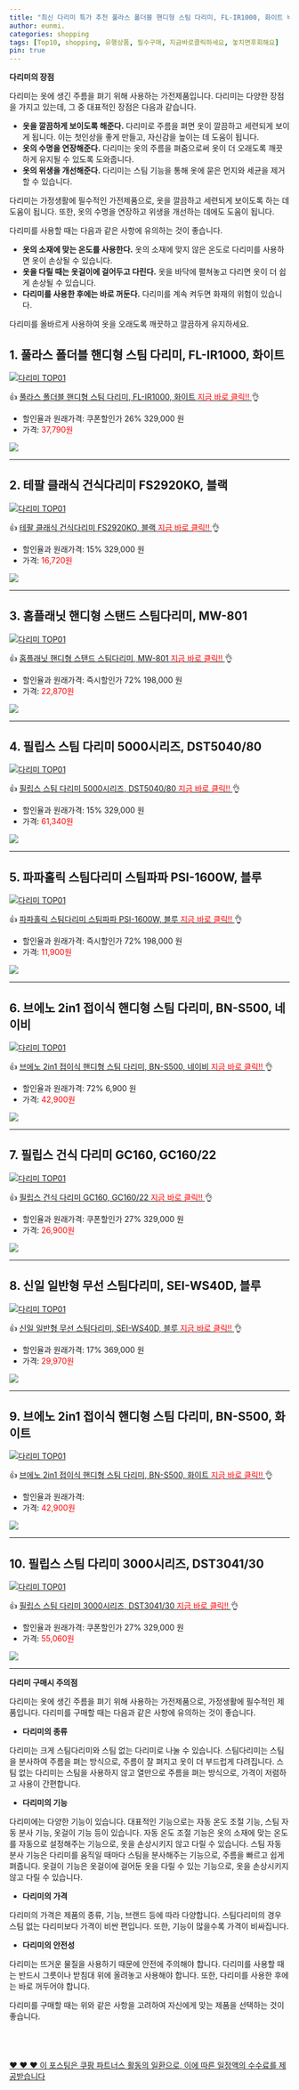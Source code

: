 ```yaml
---
title: "최신 다리미 특가 추천 풀라스 폴더블 핸디형 스팀 다리미, FL-IR1000, 화이트 비교 장점"
author: eunmi.
categories: shopping
tags: [Top10, shopping, 유행상품, 필수구매, 지금바로클릭하세요, 놓치면후회해요]
pin: true
---
```

**다리미의 장점**

다리미는 옷에 생긴 주름을 펴기 위해 사용하는 가전제품입니다. 다리미는 다양한 장점을 가지고 있는데, 그 중 대표적인 장점은 다음과 같습니다.

* **옷을 깔끔하게 보이도록 해준다.** 다리미로 주름을 펴면 옷이 깔끔하고 세련되게 보이게 됩니다. 이는 첫인상을 좋게 만들고, 자신감을 높이는 데 도움이 됩니다.
* **옷의 수명을 연장해준다.** 다리미는 옷의 주름을 펴줌으로써 옷이 더 오래도록 깨끗하게 유지될 수 있도록 도와줍니다.
* **옷의 위생을 개선해준다.** 다리미는 스팀 기능을 통해 옷에 묻은 먼지와 세균을 제거할 수 있습니다.

다리미는 가정생활에 필수적인 가전제품으로, 옷을 깔끔하고 세련되게 보이도록 하는 데 도움이 됩니다. 또한, 옷의 수명을 연장하고 위생을 개선하는 데에도 도움이 됩니다.

다리미를 사용할 때는 다음과 같은 사항에 유의하는 것이 좋습니다.

* **옷의 소재에 맞는 온도를 사용한다.** 옷의 소재에 맞지 않은 온도로 다리미를 사용하면 옷이 손상될 수 있습니다.
* **옷을 다릴 때는 옷걸이에 걸어두고 다린다.** 옷을 바닥에 펼쳐놓고 다리면 옷이 더 쉽게 손상될 수 있습니다.
* **다리미를 사용한 후에는 바로 꺼둔다.** 다리미를 계속 켜두면 화재의 위험이 있습니다.

다리미를 올바르게 사용하여 옷을 오래도록 깨끗하고 깔끔하게 유지하세요.

   

## 1. 풀라스 폴더블 핸디형 스팀 다리미, FL-IR1000, 화이트

[![다리미 TOP01](https://thumbnail6.coupangcdn.com/thumbnails/remote/230x230ex/image/vendor_inventory/e771/5b72c882e58d91f4e59ba44159cd761064dee1cc63f09d8a023fa856fbca.jpg)](https://link.coupang.com/re/AFFSDP?lptag=AF3617701&subid=GithubCoopas&pageKey=6723836766&traceid=V0-153&itemId=15644742648&vendorItemId=83139982036)


👍 [풀라스 폴더블 핸디형 스팀 다리미, FL-IR1000, 화이트 <font color=red> 지금 바로 클릭!! </font> ](https://link.coupang.com/re/AFFSDP?lptag=AF3617701&subid=GithubCoopas&pageKey=6723836766&traceid=V0-153&itemId=15644742648&vendorItemId=83139982036) 👌 


- 할인율과 원래가격: 쿠폰할인가 26%  329,000   원
- 가격: <span style='color:red'>37,790원</span>

[![](/discount_price.png)](https://link.coupang.com/re/AFFSDP?lptag=AF3617701&subid=GithubCoopas&pageKey=6723836766&traceid=V0-153&itemId=15644742648&vendorItemId=83139982036)

---


   

## 2. 테팔 클래식 건식다리미 FS2920KO, 블랙

[![다리미 TOP01](https://thumbnail6.coupangcdn.com/thumbnails/remote/230x230ex/image/retail/images/2017/04/11/12/5/e1ce432c-774a-4203-ac03-fc3d43165854.jpg)](https://link.coupang.com/re/AFFSDP?lptag=AF3617701&subid=GithubCoopas&pageKey=6843605289&traceid=V0-153&itemId=16280454249&vendorItemId=3124938690)


👍 [테팔 클래식 건식다리미 FS2920KO, 블랙 <font color=red> 지금 바로 클릭!! </font> ](https://link.coupang.com/re/AFFSDP?lptag=AF3617701&subid=GithubCoopas&pageKey=6843605289&traceid=V0-153&itemId=16280454249&vendorItemId=3124938690) 👌 


- 할인율과 원래가격: 15%  329,000   원
- 가격: <span style='color:red'>16,720원</span>

[![](/discount_price.png)](https://link.coupang.com/re/AFFSDP?lptag=AF3617701&subid=GithubCoopas&pageKey=6843605289&traceid=V0-153&itemId=16280454249&vendorItemId=3124938690)

---


   

## 3. 홈플래닛 핸디형 스탠드 스팀다리미, MW-801

[![다리미 TOP01](https://thumbnail6.coupangcdn.com/thumbnails/remote/230x230ex/image/retail/images/1055979437804-e0f401c0-510a-4275-bcc1-50b41e7c039c.jpg)](https://link.coupang.com/re/AFFSDP?lptag=AF3617701&subid=GithubCoopas&pageKey=310080038&traceid=V0-153&itemId=977484067&vendorItemId=5392665218)


👍 [홈플래닛 핸디형 스탠드 스팀다리미, MW-801 <font color=red> 지금 바로 클릭!! </font> ](https://link.coupang.com/re/AFFSDP?lptag=AF3617701&subid=GithubCoopas&pageKey=310080038&traceid=V0-153&itemId=977484067&vendorItemId=5392665218) 👌 


- 할인율과 원래가격: 즉시할인가 72%  198,000   원
- 가격: <span style='color:red'>22,870원</span>

[![](/discount_price.png)](https://link.coupang.com/re/AFFSDP?lptag=AF3617701&subid=GithubCoopas&pageKey=310080038&traceid=V0-153&itemId=977484067&vendorItemId=5392665218)

---


   

## 4. 필립스 스팀 다리미 5000시리즈, DST5040/80

[![다리미 TOP01](https://thumbnail7.coupangcdn.com/thumbnails/remote/230x230ex/image/retail/images/1237187685480880-b707c146-2530-4ebb-a606-652e7bd446d6.jpg)](https://link.coupang.com/re/AFFSDP?lptag=AF3617701&subid=GithubCoopas&pageKey=6147250608&traceid=V0-153&itemId=11838814845&vendorItemId=79112171020)


👍 [필립스 스팀 다리미 5000시리즈, DST5040/80 <font color=red> 지금 바로 클릭!! </font> ](https://link.coupang.com/re/AFFSDP?lptag=AF3617701&subid=GithubCoopas&pageKey=6147250608&traceid=V0-153&itemId=11838814845&vendorItemId=79112171020) 👌 


- 할인율과 원래가격: 15%  329,000   원
- 가격: <span style='color:red'>61,340원</span>

[![](/discount_price.png)](https://link.coupang.com/re/AFFSDP?lptag=AF3617701&subid=GithubCoopas&pageKey=6147250608&traceid=V0-153&itemId=11838814845&vendorItemId=79112171020)

---


   

## 5. 파파홀릭 스팀다리미 스팀파파 PSI-1600W, 블루

[![다리미 TOP01](https://thumbnail6.coupangcdn.com/thumbnails/remote/230x230ex/image/retail/images/1926809452898062-7d230026-a4db-46d1-945f-fe2b24c4bc52.jpg)](https://link.coupang.com/re/AFFSDP?lptag=AF3617701&subid=GithubCoopas&pageKey=38195800&traceid=V0-153&itemId=140804017&vendorItemId=3303950889)


👍 [파파홀릭 스팀다리미 스팀파파 PSI-1600W, 블루 <font color=red> 지금 바로 클릭!! </font> ](https://link.coupang.com/re/AFFSDP?lptag=AF3617701&subid=GithubCoopas&pageKey=38195800&traceid=V0-153&itemId=140804017&vendorItemId=3303950889) 👌 


- 할인율과 원래가격: 즉시할인가 72%  198,000   원
- 가격: <span style='color:red'>11,900원</span>

[![](/discount_price.png)](https://link.coupang.com/re/AFFSDP?lptag=AF3617701&subid=GithubCoopas&pageKey=38195800&traceid=V0-153&itemId=140804017&vendorItemId=3303950889)

---


   

## 6. 브에노 2in1 접이식 핸디형 스팀 다리미, BN-S500, 네이비

[![다리미 TOP01](https://thumbnail8.coupangcdn.com/thumbnails/remote/230x230ex/image/retail/images/662997754648000-03381df7-f27d-4806-bf80-b3a497dfd928.jpg)](https://link.coupang.com/re/AFFSDP?lptag=AF3617701&subid=GithubCoopas&pageKey=6997739459&traceid=V0-153&itemId=18739923124&vendorItemId=85351159378)


👍 [브에노 2in1 접이식 핸디형 스팀 다리미, BN-S500, 네이비 <font color=red> 지금 바로 클릭!! </font> ](https://link.coupang.com/re/AFFSDP?lptag=AF3617701&subid=GithubCoopas&pageKey=6997739459&traceid=V0-153&itemId=18739923124&vendorItemId=85351159378) 👌 


- 할인율과 원래가격: 72%  6,900   원
- 가격: <span style='color:red'>42,900원</span>

[![](/discount_price.png)](https://link.coupang.com/re/AFFSDP?lptag=AF3617701&subid=GithubCoopas&pageKey=6997739459&traceid=V0-153&itemId=18739923124&vendorItemId=85351159378)

---


   

## 7. 필립스 건식 다리미 GC160, GC160/22

[![다리미 TOP01](https://thumbnail6.coupangcdn.com/thumbnails/remote/230x230ex/image/retail/images/1050298822603483-41bc4417-ff14-4327-9c30-e0988f8c1839.jpg)](https://link.coupang.com/re/AFFSDP?lptag=AF3617701&subid=GithubCoopas&pageKey=6487210688&traceid=V0-153&itemId=14226042413&vendorItemId=3006124168)


👍 [필립스 건식 다리미 GC160, GC160/22 <font color=red> 지금 바로 클릭!! </font> ](https://link.coupang.com/re/AFFSDP?lptag=AF3617701&subid=GithubCoopas&pageKey=6487210688&traceid=V0-153&itemId=14226042413&vendorItemId=3006124168) 👌 


- 할인율과 원래가격: 쿠폰할인가 27%  329,000   원
- 가격: <span style='color:red'>26,900원</span>

[![](/discount_price.png)](https://link.coupang.com/re/AFFSDP?lptag=AF3617701&subid=GithubCoopas&pageKey=6487210688&traceid=V0-153&itemId=14226042413&vendorItemId=3006124168)

---


   

## 8. 신일 일반형 무선 스팀다리미, SEI-WS40D, 블루

[![다리미 TOP01](https://thumbnail10.coupangcdn.com/thumbnails/remote/230x230ex/image/retail/images/3821325574985729-4bd0bf92-b594-4527-8138-4660f89686a5.jpg)](https://link.coupang.com/re/AFFSDP?lptag=AF3617701&subid=GithubCoopas&pageKey=6776448999&traceid=V0-153&itemId=15923973610&vendorItemId=83131218479)


👍 [신일 일반형 무선 스팀다리미, SEI-WS40D, 블루 <font color=red> 지금 바로 클릭!! </font> ](https://link.coupang.com/re/AFFSDP?lptag=AF3617701&subid=GithubCoopas&pageKey=6776448999&traceid=V0-153&itemId=15923973610&vendorItemId=83131218479) 👌 


- 할인율과 원래가격: 17%  369,000   원
- 가격: <span style='color:red'>29,970원</span>

[![](/discount_price.png)](https://link.coupang.com/re/AFFSDP?lptag=AF3617701&subid=GithubCoopas&pageKey=6776448999&traceid=V0-153&itemId=15923973610&vendorItemId=83131218479)

---


   

## 9. 브에노 2in1 접이식 핸디형 스팀 다리미, BN-S500, 화이트

[![다리미 TOP01](https://thumbnail10.coupangcdn.com/thumbnails/remote/230x230ex/image/retail/images/662986308496021-daca4591-8bb0-464f-a6c5-70e851837583.jpg)](https://link.coupang.com/re/AFFSDP?lptag=AF3617701&subid=GithubCoopas&pageKey=6997739459&traceid=V0-153&itemId=17149449755&vendorItemId=85351159364)


👍 [브에노 2in1 접이식 핸디형 스팀 다리미, BN-S500, 화이트 <font color=red> 지금 바로 클릭!! </font> ](https://link.coupang.com/re/AFFSDP?lptag=AF3617701&subid=GithubCoopas&pageKey=6997739459&traceid=V0-153&itemId=17149449755&vendorItemId=85351159364) 👌 


- 할인율과 원래가격: 
- 가격: <span style='color:red'>42,900원</span>

[![](/discount_price.png)](https://link.coupang.com/re/AFFSDP?lptag=AF3617701&subid=GithubCoopas&pageKey=6997739459&traceid=V0-153&itemId=17149449755&vendorItemId=85351159364)

---


   

## 10. 필립스 스팀 다리미 3000시리즈, DST3041/30

[![다리미 TOP01](https://thumbnail8.coupangcdn.com/thumbnails/remote/230x230ex/image/retail/images/2366221397082357-d192f834-d6ec-4750-931f-b5af848b8b1d.jpg)](https://link.coupang.com/re/AFFSDP?lptag=AF3617701&subid=GithubCoopas&pageKey=6148395359&traceid=V0-153&itemId=11849995749&vendorItemId=79123293685)


👍 [필립스 스팀 다리미 3000시리즈, DST3041/30 <font color=red> 지금 바로 클릭!! </font> ](https://link.coupang.com/re/AFFSDP?lptag=AF3617701&subid=GithubCoopas&pageKey=6148395359&traceid=V0-153&itemId=11849995749&vendorItemId=79123293685) 👌 


- 할인율과 원래가격: 쿠폰할인가 27%  329,000   원
- 가격: <span style='color:red'>55,060원</span>

[![](/discount_price.png)](https://link.coupang.com/re/AFFSDP?lptag=AF3617701&subid=GithubCoopas&pageKey=6148395359&traceid=V0-153&itemId=11849995749&vendorItemId=79123293685)

---
**다리미 구매시 주의점**

다리미는 옷에 생긴 주름을 펴기 위해 사용하는 가전제품으로, 가정생활에 필수적인 제품입니다. 다리미를 구매할 때는 다음과 같은 사항에 유의하는 것이 좋습니다.

* **다리미의 종류**

다리미는 크게 스팀다리미와 스팀 없는 다리미로 나눌 수 있습니다. 스팀다리미는 스팀을 분사하여 주름을 펴는 방식으로, 주름이 잘 펴지고 옷이 더 부드럽게 다려집니다. 스팀 없는 다리미는 스팀을 사용하지 않고 열만으로 주름을 펴는 방식으로, 가격이 저렴하고 사용이 간편합니다.

* **다리미의 기능**

다리미에는 다양한 기능이 있습니다. 대표적인 기능으로는 자동 온도 조절 기능, 스팀 자동 분사 기능, 옷걸이 기능 등이 있습니다. 자동 온도 조절 기능은 옷의 소재에 맞는 온도를 자동으로 설정해주는 기능으로, 옷을 손상시키지 않고 다릴 수 있습니다. 스팀 자동 분사 기능은 다리미를 움직일 때마다 스팀을 분사해주는 기능으로, 주름을 빠르고 쉽게 펴줍니다. 옷걸이 기능은 옷걸이에 걸어둔 옷을 다릴 수 있는 기능으로, 옷을 손상시키지 않고 다릴 수 있습니다.

* **다리미의 가격**

다리미의 가격은 제품의 종류, 기능, 브랜드 등에 따라 다양합니다. 스팀다리미의 경우 스팀 없는 다리미보다 가격이 비싼 편입니다. 또한, 기능이 많을수록 가격이 비싸집니다.

* **다리미의 안전성**

다리미는 뜨거운 물질을 사용하기 때문에 안전에 주의해야 합니다. 다리미를 사용할 때는 반드시 그릇이나 받침대 위에 올려놓고 사용해야 합니다. 또한, 다리미를 사용한 후에는 바로 꺼두어야 합니다.

다리미를 구매할 때는 위와 같은 사항을 고려하여 자신에게 맞는 제품을 선택하는 것이 좋습니다.<br><br><br><br><br> [ ❤ ❤ ❤ 이 포스팅은 쿠팡 파트너스 활동의 일환으로, 이에 따른 일정액의 수수료를 제공받습니다](https://link.coupang.com/a/bcEFyh)